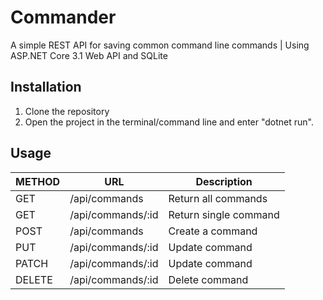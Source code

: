 # Commander
A simple REST API for saving common command line commands | Using ASP.NET Core 3.1 Web API and SQLite

## Installation

1. Clone the repository
2. Open the project in the terminal/command line and enter "dotnet run".

## Usage

| METHOD   | URL               | Description           |
|----------|-------------------|-----------------------|
| GET      | /api/commands     | Return all commands   |
| GET      | /api/commands/:id | Return single command |
| POST     | /api/commands     | Create a command      |
| PUT      | /api/commands/:id | Update command        |
| PATCH    | /api/commands/:id | Update command        |
| DELETE   | /api/commands/:id | Delete command        |
